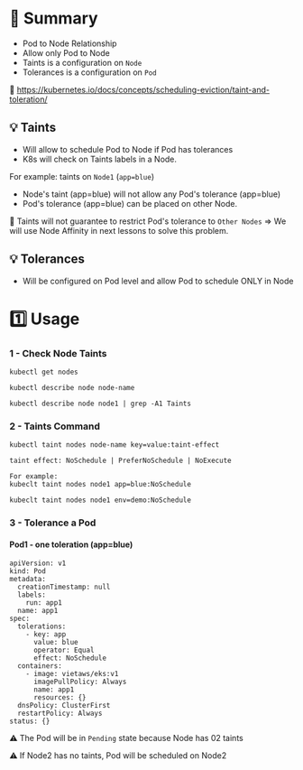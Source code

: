 # 🌈 Summary

- Pod to Node Relationship
- Allow only Pod to Node
- Taints is a configuration on `Node`
- Tolerances is a configuration on `Pod`

📗 https://kubernetes.io/docs/concepts/scheduling-eviction/taint-and-toleration/

## 💡 Taints

- Will allow to schedule Pod to Node if Pod has tolerances
- K8s will check on Taints labels in a Node.

For example: taints on `Node1` (`app=blue`)

- Node's taint (app=blue) will not allow any Pod's tolerance (app=blue)
- Pod's tolerance (app=blue) can be placed on other Node.

🔑 Taints will not guarantee to restrict Pod's tolerance to `Other Nodes` => We
will use Node Affinity in next lessons to solve this problem.

## 💡 Tolerances

- Will be configured on Pod level and allow Pod to schedule ONLY in Node

# 1️⃣ Usage

### 1 - Check Node Taints

```
kubectl get nodes

kubectl describe node node-name

kubectl describe node node1 | grep -A1 Taints
```

### 2 - Taints Command

```
kubectl taint nodes node-name key=value:taint-effect

taint effect: NoSchedule | PreferNoSchedule | NoExecute

For example:
kubeclt taint nodes node1 app=blue:NoSchedule

kubeclt taint nodes node1 env=demo:NoSchedule
```

### 3 - Tolerance a Pod

#### Pod1 - one toleration (app=blue)

```
apiVersion: v1
kind: Pod
metadata:
  creationTimestamp: null
  labels:
    run: app1
  name: app1
spec:
  tolerations:
    - key: app
      value: blue
      operator: Equal
      effect: NoSchedule
  containers:
    - image: vietaws/eks:v1
      imagePullPolicy: Always
      name: app1
      resources: {}
  dnsPolicy: ClusterFirst
  restartPolicy: Always
status: {}
```

⚠️ The Pod will be in `Pending` state because Node has 02 taints

⚠️ If Node2 has no taints, Pod will be scheduled on Node2

